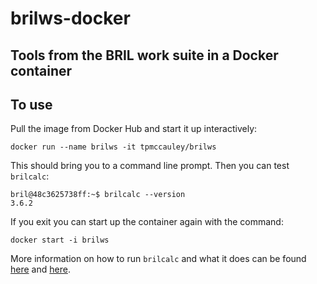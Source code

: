 # brilws-docker

## Tools from the BRIL work suite in a Docker container

## To use
Pull the image from Docker Hub and start it up interactively:
```
docker run --name brilws -it tpmccauley/brilws
```

This should bring you to a command line prompt. Then you can test `brilcalc`:

```
bril@48c3625738ff:~$ brilcalc --version
3.6.2
```

If you exit you can start up the container again with the command:

```
docker start -i brilws
```

More information on how to run `brilcalc` and what it does can be found [here](http://opendata.cern.ch/docs/cms-guide-luminosity-calculation) and [here](https://cms-opendata-workshop.github.io/workshop-lesson-luminosity/).
